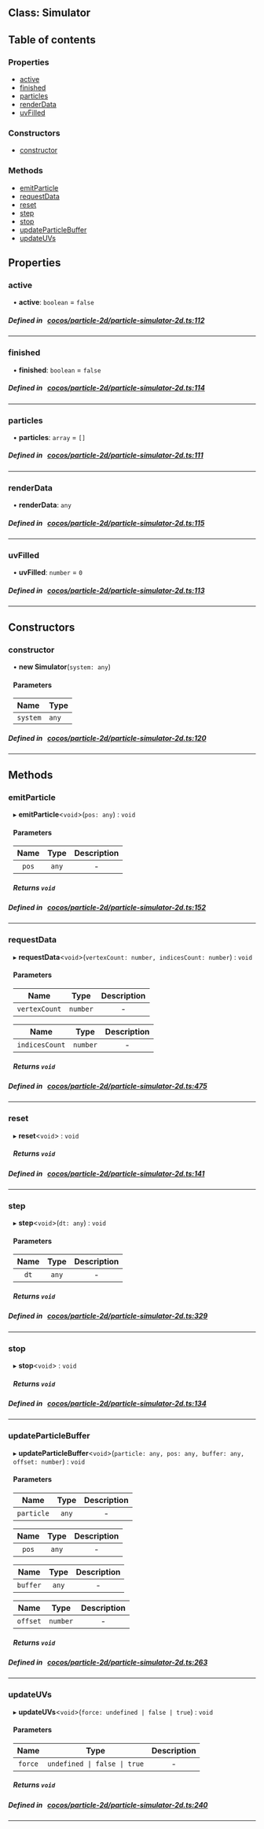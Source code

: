 
## Class: Simulator





<div class="table-of-content">
<h2>Table of contents</h2>


### Properties

- [ active](#active)
- [ finished](#finished)
- [ particles](#particles)
- [ renderData](#renderData)
- [ uvFilled](#uvFilled)

### Constructors

- [ constructor](#constructor)

### Methods

- [ emitParticle](#emitParticle)
- [ requestData](#requestData)
- [ reset](#reset)
- [ step](#step)
- [ stop](#stop)
- [ updateParticleBuffer](#updateParticleBuffer)
- [ updateUVs](#updateUVs)
</div>

## Properties


### active
<div style="margin-left: 10px;">




•  **active**:
`boolean`  = `false`
</div>

##### Defined in &nbsp;   [cocos/particle-2d/particle-simulator-2d.ts:112](https://github.com/cocos-creator/engine/blob/c7bf6b8a9/cocos/particle-2d/particle-simulator-2d.ts#L112)&nbsp;


___


### finished
<div style="margin-left: 10px;">




•  **finished**:
`boolean`  = `false`
</div>

##### Defined in &nbsp;   [cocos/particle-2d/particle-simulator-2d.ts:114](https://github.com/cocos-creator/engine/blob/c7bf6b8a9/cocos/particle-2d/particle-simulator-2d.ts#L114)&nbsp;


___


### particles
<div style="margin-left: 10px;">




•  **particles**:
`array`  = `[]`
</div>

##### Defined in &nbsp;   [cocos/particle-2d/particle-simulator-2d.ts:111](https://github.com/cocos-creator/engine/blob/c7bf6b8a9/cocos/particle-2d/particle-simulator-2d.ts#L111)&nbsp;


___


### renderData
<div style="margin-left: 10px;">




•  **renderData**:
`any` 
</div>

##### Defined in &nbsp;   [cocos/particle-2d/particle-simulator-2d.ts:115](https://github.com/cocos-creator/engine/blob/c7bf6b8a9/cocos/particle-2d/particle-simulator-2d.ts#L115)&nbsp;


___


### uvFilled
<div style="margin-left: 10px;">




•  **uvFilled**:
`number`  = `0`
</div>

##### Defined in &nbsp;   [cocos/particle-2d/particle-simulator-2d.ts:113](https://github.com/cocos-creator/engine/blob/c7bf6b8a9/cocos/particle-2d/particle-simulator-2d.ts#L113)&nbsp;


___

<!---->
## Constructors


### constructor
<div style="margin-left: 10px;">

• **new Simulator**(`system: any`)

#### Parameters
| Name | Type |
| :------ | :------ |
| `system` | `any` |





</div>

##### Defined in &nbsp;   [cocos/particle-2d/particle-simulator-2d.ts:120](https://github.com/cocos-creator/engine/blob/c7bf6b8a9/cocos/particle-2d/particle-simulator-2d.ts#L120)&nbsp;


---

<!---->
## Methods

### emitParticle
<div style="margin-left: 10px;">

▸   **emitParticle**<`void`\>(`pos: any`) : `void`




<!---->
<!--    #### Returns `void` -->
<!---->

#### Parameters

| Name | Type | Description |
| :------: | :------: | :------: |
| `pos` | `any` | - |



##### Returns `void`




</div>

##### Defined in &nbsp;   [cocos/particle-2d/particle-simulator-2d.ts:152](https://github.com/cocos-creator/engine/blob/c7bf6b8a9/cocos/particle-2d/particle-simulator-2d.ts#L152)&nbsp;
___
### requestData
<div style="margin-left: 10px;">

▸   **requestData**<`void`\>(`vertexCount: number, indicesCount: number`) : `void`




<!---->
<!--    #### Returns `void` -->
<!---->

#### Parameters

| Name | Type | Description |
| :------: | :------: | :------: |
| `vertexCount` | `number` | - |

| Name | Type | Description |
| :------: | :------: | :------: |
| `indicesCount` | `number` | - |



##### Returns `void`




</div>

##### Defined in &nbsp;   [cocos/particle-2d/particle-simulator-2d.ts:475](https://github.com/cocos-creator/engine/blob/c7bf6b8a9/cocos/particle-2d/particle-simulator-2d.ts#L475)&nbsp;
___
### reset
<div style="margin-left: 10px;">

▸   **reset**<`void`\> : `void`




<!---->
<!--    #### Returns `void` -->
<!---->


##### Returns `void`




</div>

##### Defined in &nbsp;   [cocos/particle-2d/particle-simulator-2d.ts:141](https://github.com/cocos-creator/engine/blob/c7bf6b8a9/cocos/particle-2d/particle-simulator-2d.ts#L141)&nbsp;
___
### step
<div style="margin-left: 10px;">

▸   **step**<`void`\>(`dt: any`) : `void`




<!---->
<!--    #### Returns `void` -->
<!---->

#### Parameters

| Name | Type | Description |
| :------: | :------: | :------: |
| `dt` | `any` | - |



##### Returns `void`




</div>

##### Defined in &nbsp;   [cocos/particle-2d/particle-simulator-2d.ts:329](https://github.com/cocos-creator/engine/blob/c7bf6b8a9/cocos/particle-2d/particle-simulator-2d.ts#L329)&nbsp;
___
### stop
<div style="margin-left: 10px;">

▸   **stop**<`void`\> : `void`




<!---->
<!--    #### Returns `void` -->
<!---->


##### Returns `void`




</div>

##### Defined in &nbsp;   [cocos/particle-2d/particle-simulator-2d.ts:134](https://github.com/cocos-creator/engine/blob/c7bf6b8a9/cocos/particle-2d/particle-simulator-2d.ts#L134)&nbsp;
___
### updateParticleBuffer
<div style="margin-left: 10px;">

▸   **updateParticleBuffer**<`void`\>(`particle: any, pos: any, buffer: any, offset: number`) : `void`




<!---->
<!--    #### Returns `void` -->
<!---->

#### Parameters

| Name | Type | Description |
| :------: | :------: | :------: |
| `particle` | `any` | - |

| Name | Type | Description |
| :------: | :------: | :------: |
| `pos` | `any` | - |

| Name | Type | Description |
| :------: | :------: | :------: |
| `buffer` | `any` | - |

| Name | Type | Description |
| :------: | :------: | :------: |
| `offset` | `number` | - |



##### Returns `void`




</div>

##### Defined in &nbsp;   [cocos/particle-2d/particle-simulator-2d.ts:263](https://github.com/cocos-creator/engine/blob/c7bf6b8a9/cocos/particle-2d/particle-simulator-2d.ts#L263)&nbsp;
___
### updateUVs
<div style="margin-left: 10px;">

▸   **updateUVs**<`void`\>(`force: undefined | false | true`) : `void`




<!---->
<!--    #### Returns `void` -->
<!---->

#### Parameters

| Name | Type | Description |
| :------: | :------: | :------: |
| `force` | `undefined \| false \| true` | - |



##### Returns `void`




</div>

##### Defined in &nbsp;   [cocos/particle-2d/particle-simulator-2d.ts:240](https://github.com/cocos-creator/engine/blob/c7bf6b8a9/cocos/particle-2d/particle-simulator-2d.ts#L240)&nbsp;
___
<!---->



